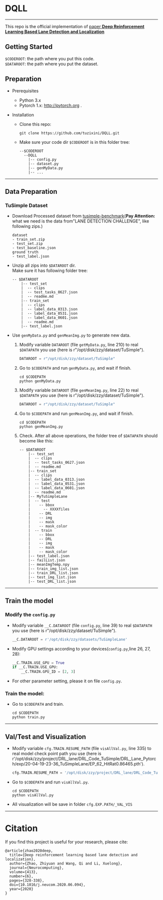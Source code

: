 # DQLL
---
This repo is the official implementation of [paper **Deep Reinforcement Learning Based Lane Detection and Localization**](https://www.sciencedirect.com/science/article/abs/pii/S0925231220310833)  

## Getting Started
```$CODEROOT```: the path where you put this code.  
```$DATAROOT```: the path where you put the dataset.  

## Preparation
- Prerequisites
  - Python 3.x
  - Pytorch 1.x: http://pytorch.org .
  <!-- - other libs in ```requirements.txt```, run ```pip install -r requirements.txt```. -->

- Installation
  - Clone this repo:
    ```
    git clone https://github.com/tuzixini/DQLL.git  
    ```
  - Make sure your code dir ```$CODEROOT``` is in this folder tree:
    ```
    --$CODEROOT  
      --DQLL  
        |-- config.py  
        |-- dataset.py  
        |-- genMyData.py  
        |-- ...  
    ```
---
## Data Preparation
### TuSimple Dataset
- Download Processed dataset from [tusimple-benchmark](https://github.com/TuSimple/tusimple-benchmark/issues/3)(**Pay Attention:** what we need is the data from"LANE DETECTION CHALLENGE", like following zips.)  
    ```
    dataset  
    - train_set.zip  
    - test_set.zip  
    - test_baseline.json  
    ground truth  
    - test_label.json  
    ```

- Unzip all zips into ```$DATAROOT``` dir.  
  Make sure it has following folder tree:  
  ```
  -- $DATAROOT
      |-- test_set
      |  -- clips
      |  -- test_tasks_0627.json
      |  -- readme.md
      |-- train_set
      |  -- clips
      |  -- label_data_0313.json
      |  -- label_data_0531.json
      |  -- label_data_0601.json
      |  -- readme.md
      |-- test_label.json
  ```

- Use ```genMyData.py``` and ```genMeanImg.py``` to generate new data.  
  1. Modify variable ```DATAROOT``` (file ```getMyData.py```, line 210) to real ```$DATAPATH``` you use (here is r"/opt/disk/zzy/dataset/TuSimple").  
        ```python
        DATAROOT = r"/opt/disk/zzy/dataset/TuSimple"
        ```
  2. Go to ```$CODEPATH``` and run ```genMyData.py```, and wait if finish.  
        ```shell
        cd $CODEPATH
        python genMyData.py
        ```
   3. Modify variable ```DATAROOT``` (file ```genMeanImg.py```, line 22) to real ```$DATAPATH``` you use (here is r"/opt/disk/zzy/dataset/TuSimple").  
        ```python
        DATAROOT = r"/opt/disk/zzy/dataset/TuSimple"
        ```

  4. Go to ```$CODEPATH``` and run ```genMeanImg.py```, and wait if finish.  
        ```shell
        cd $CODEPATH
        python genMeanImg.py
        ```

  5. Check. After all above operations, the folder tree of ```$DATAPATH``` should become like this:  
        ```
        -- $DATAROOT
            |-- test_set
            |  -- clips
            |  -- test_tasks_0627.json
            |  -- readme.md
            |-- train_set
            |  -- clips
            |  -- label_data_0313.json
            |  -- label_data_0531.json
            |  -- label_data_0601.json
            |  -- readme.md
            |-- MyTuSimpleLane
            |  -- test
            |    -- bbox
            |      -- XXXXfiles
            |    -- DRL
            |    -- img
            |    -- mask
            |    -- mask_color
            |  -- train
            |    -- bbox
            |    -- DRL
            |    -- img
            |    -- mask
            |    -- mask_color
            |-- test_label.json
            |-- failList.json
            |-- meanImgTemp.npy
            |-- train_img_list.json
            |-- train_DRL_list.json
            |-- test_img_list.json
            |-- test_DRL_list.json
        ```

---
## Train the model
### Modify the ```config.py```
- Modify variable ```__C.DATAROOT``` (file ```config.py```, line 39) to real ```$DATAPATH``` you use (here is r"/opt/disk/zzy/dataset/TuSimple").  
    ```python
    __C.DATAROOT = r'/opt/disk/zzy/datasets/TuSimpleLane'
    ```
- Modify GPU settings according to your devices(```config.py```,line 26, 27, 28):  
    ```python
    __C.TRAIN.USE_GPU = True
    if __C.TRAIN.USE_GPU:
        __C.TRAIN.GPU_ID = [2, 3]
    ```
- For other parameter setting, please it on file ```config.py```.  
### Train the model:  
- Go to ```$CODEPATH``` and train.  
    ```shell
    cd $CODEPATH
    python train.py
    ```
---
## Val/Test and Visualization  
- Modify variable ```cfg.TRAIN.RESUME_PATH``` (file ```visAllVal.py```, line 335) to real model check point path you use (here is r'/opt/disk/zzy/project/DRL_lane/DRL_Code_TuSimple/DRL_Lane_Pytorch/exp/20-04-19-23-36_TuSimpleLane/EP_62_HitRat0.86465.pth').  
    ```python
    cfg.TRAIN.RESUME_PATH = '/opt/disk/zzy/project/DRL_lane/DRL_Code_TuSimple/DRL_Lane_Pytorch/exp/20-04-19-23-36_TuSimpleLane/EP_62_HitRat0.86465.pth'
    ```
- Go to ```$CODEPATH``` and run ```visAllVal.py```.  
    ```shell
    cd $CODEPATH
    python visAllVal.py
    ```
- All visualization will be save in folder ```cfg.EXP.PATH/_VAL_VIS```
---
# Citation
If you find this project is useful for your research, please cite:  
```
@article{zhao2020deep,
  title={Deep reinforcement learning based lane detection and localization},
  author={Zhao, Zhiyuan and Wang, Qi and Li, Xuelong},
  journal={Neurocomputing},
  volume={413},
  number={6},
  pages={328-338},
  doi={10.1016/j.neucom.2020.06.094},
  year={2020}
}
```
